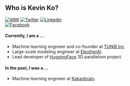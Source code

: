 ## Who is Kevin Ko?
[![WMI](https://img.shields.io/badge/WHOAMI-black?logo=Webflow&logoColor=white)](https://github.com/hyunwoongko/hyunwoongko/blob/main/WHOAMI.md)
[![Twitter](https://img.shields.io/badge/twitter-black?logo=twitter&logoColor=white&link=https://twitter.com/hyunwoongko)](https://twitter.com/hyunwoongko)
[![Linkedin](https://img.shields.io/badge/LinkedIn-black?logo=Linkedin&logoColor=white&link=https://www.linkedin.com/in/hyunwoongko/)](https://www.linkedin.com/in/hyunwoongko/)	
[![Facebook](https://img.shields.io/badge/facebook-black?logo=facebook&logoColor=white&link=https://www.facebook.com/hyunwoongko)](https://www.facebook.com/hyunwoongko)

#### Currently, I am a ...
- Machine learning engineer and co-founder at [TUNiB Inc](https://github.com/tunib-ai).
- Large-scale modeling engineer at [EleutherAI](https://github.com/eleutherai).
- Lead developer of [HuggingFace](https://github.com/huggingface) 3D parallelism project.

#### In the past, I was a ...
- Machine learning engineer at [Kakaobrain](https://github.com/kakaobrain).
